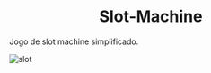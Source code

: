 <h1 align="center"> Slot-Machine </h1>
Jogo de slot machine simplificado.

![slot](https://user-images.githubusercontent.com/91209141/158395896-be4bd851-27a5-43ca-8508-f61b6b7fe7ce.jpg)
